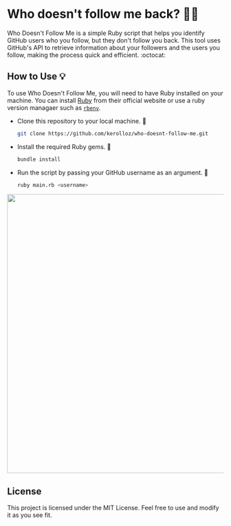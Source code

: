 # Who doesn't follow me back? 👨‍💻

Who Doesn't Follow Me is a simple Ruby script that helps you identify GitHub users who you follow, but they don't follow you back. This tool uses GitHub's API to retrieve information about your followers and the users you follow, making the process quick and efficient. :octocat:

## How to Use 💡

To use Who Doesn't Follow Me, you will need to have Ruby installed on your machine. You can install [Ruby](https://www.ruby-lang.org/en/) from their official website or use a ruby version managaer such as [`rbenv`](https://blog.kero.cf/how-to-install-rbenv-on-ubuntu-or-debian-based-system).

- Clone this repository to your local machine. 💪

  ```bash
  git clone https://github.com/kerolloz/who-doesnt-follow-me.git
  ```

- Install the required Ruby gems. 💎

  ```bash
  bundle install
  ```

- Run the script by passing your GitHub username as an argument. 🚀

  ```bash
  ruby main.rb <username>
  ```

<p align="center">
  <img width="650px" src="https://user-images.githubusercontent.com/36763164/225044574-b91a238b-40d1-4d1f-bbf0-1caf5189b15f.png" />
</p>

## License

This project is licensed under the MIT License. Feel free to use and modify it as you see fit.
